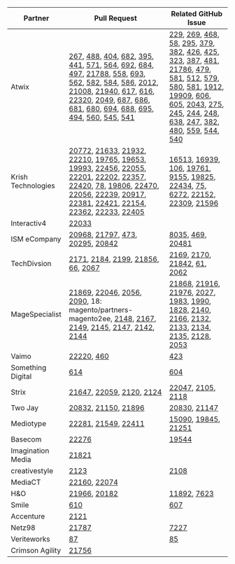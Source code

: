 | Partner | Pull Request | Related GitHub Issue |
| ------- | ------- | ------- |
| Atwix | [267](https://github.com/magento/graphql-ce/pull/267), [488](https://github.com/magento/graphql-ce/pull/488), [404](https://github.com/magento/graphql-ce/pull/404), [682](https://github.com/magento/magento-functional-tests-migration/pull/682), [395](https://github.com/magento/graphql-ce/pull/395), [441](https://github.com/magento/graphql-ce/pull/441), [571](https://github.com/magento/graphql-ce/pull/571), [564](https://github.com/magento/graphql-ce/pull/564), [692](https://github.com/magento/magento-functional-tests-migration/pull/692), [684](https://github.com/magento/magento-functional-tests-migration/pull/684), [497](https://github.com/magento/graphql-ce/pull/497), [21788](https://github.com/magento/magento2/pull/21788), [558](https://github.com/magento/graphql-ce/pull/558), [693](https://github.com/magento/magento-functional-tests-migration/pull/693), [562](https://github.com/magento/graphql-ce/pull/562), [582](https://github.com/magento/graphql-ce/pull/582), [584](https://github.com/magento/graphql-ce/pull/584), [586](https://github.com/magento/graphql-ce/pull/586), [2012](https://github.com/magento-engcom/msi/pull/2012), [21008](https://github.com/magento/magento2/pull/21008), [21940](https://github.com/magento/magento2/pull/21940), [617](https://github.com/magento/graphql-ce/pull/617), [616](https://github.com/magento/graphql-ce/pull/616), [22320](https://github.com/magento/magento2/pull/22320), [2049](https://github.com/magento-engcom/msi/pull/2049), [687](https://github.com/magento/magento-functional-tests-migration/pull/687), [686](https://github.com/magento/magento-functional-tests-migration/pull/686), [681](https://github.com/magento/magento-functional-tests-migration/pull/681), [680](https://github.com/magento/magento-functional-tests-migration/pull/680), [694](https://github.com/magento/magento-functional-tests-migration/pull/694), [688](https://github.com/magento/magento-functional-tests-migration/pull/688), [695](https://github.com/magento/magento-functional-tests-migration/pull/695), [494](https://github.com/magento/graphql-ce/pull/494), [560](https://github.com/magento/graphql-ce/pull/560), [545](https://github.com/magento/graphql-ce/pull/545), [541](https://github.com/magento/graphql-ce/pull/541) |  [229](https://github.com/magento/graphql-ce/issues/229), [269](https://github.com/magento/graphql-ce/issues/269), [468](https://github.com/magento/graphql-ce/issues/468), [58](https://github.com/magento/graphql-ce/issues/58), [295](https://github.com/magento/graphql-ce/issues/295), [379](https://github.com/magento/magento-functional-tests-migration/issues/379), [382](https://github.com/magento/graphql-ce/issues/382), [426](https://github.com/magento/graphql-ce/issues/426), [425](https://github.com/magento/graphql-ce/issues/425), [323](https://github.com/magento/magento-functional-tests-migration/issues/323), [387](https://github.com/magento/magento-functional-tests-migration/issues/387), [481](https://github.com/magento/graphql-ce/issues/481), [21786](https://github.com/magento/magento2/issues/21786), [479](https://github.com/magento/graphql-ce/issues/479), [581](https://github.com/magento/magento-functional-tests-migration/issues/581), [512](https://github.com/magento/graphql-ce/issues/512), [579](https://github.com/magento/graphql-ce/issues/579), [580](https://github.com/magento/graphql-ce/issues/580), [581](https://github.com/magento/graphql-ce/issues/581), [1912](https://github.com/magento-engcom/msi/issues/1912), [19909](https://github.com/magento/magento2/issues/19909), [606](https://github.com/magento/graphql-ce/issues/606), [605](https://github.com/magento/graphql-ce/issues/605), [2043](https://github.com/magento-engcom/msi/issues/2043), [275](https://github.com/magento/magento-functional-tests-migration/issues/275), [245](https://github.com/magento/magento-functional-tests-migration/issues/245), [244](https://github.com/magento/magento-functional-tests-migration/issues/244), [248](https://github.com/magento/magento-functional-tests-migration/issues/248), [638](https://github.com/magento/magento-functional-tests-migration/issues/638), [247](https://github.com/magento/magento-functional-tests-migration/issues/247), [382](https://github.com/magento/magento-functional-tests-migration/issues/382), [480](https://github.com/magento/graphql-ce/issues/480), [559](https://github.com/magento/graphql-ce/issues/559), [544](https://github.com/magento/graphql-ce/issues/544), [540](https://github.com/magento/graphql-ce/issues/540) |
| Krish Technologies |  [20772](https://github.com/magento/magento2/pull/20772), [21633](https://github.com/magento/magento2/pull/21633), [21932](https://github.com/magento/magento2/pull/21932), [22210](https://github.com/magento/magento2/pull/22210), [19765](https://github.com/magento/magento2/pull/19765), [19653](https://github.com/magento/magento2/pull/19653), [19993](https://github.com/magento/magento2/pull/19993), [22456](https://github.com/magento/magento2/pull/22456), [22055](https://github.com/magento/magento2/pull/22055), [22201](https://github.com/magento/magento2/pull/22201), [22202](https://github.com/magento/magento2/pull/22202), [22357](https://github.com/magento/magento2/pull/22357), [22420](https://github.com/magento/magento2/pull/22420), [78](https://github.com/magento/async-import/pull/78), [19806](https://github.com/magento/magento2/pull/19806), [22470](https://github.com/magento/magento2/pull/22470), [22056](https://github.com/magento/magento2/pull/22056), [22239](https://github.com/magento/magento2/pull/22239), [20917](https://github.com/magento/magento2/pull/22298), [22381](https://github.com/magento/magento2/pull/22381), [22421](https://github.com/magento/magento2/pull/22421), [22154](https://github.com/magento/magento2/pull/22154), [22362](https://github.com/magento/magento2/pull/22362), [22233](https://github.com/magento/magento2/pull/22233), [22405](https://github.com/magento/magento2/pull/22405) | [16513](https://github.com/magento/magento2/issues/16513), [16939](https://github.com/magento/magento2/issues/16939), [106](https://github.com/magento/community-features/issues/106), [19761](https://github.com/magento/magento2/issues/19761), [9155](https://github.com/magento/magento2/issues/9155), [19825](https://github.com/magento/magento2/issues/19825), [22434](https://github.com/magento/magento2/issues/22434), [75](https://github.com/magento/async-import/issues/75), [6272](https://github.com/magento/magento2/issues/6272), [22152](https://github.com/magento/magento2/issues/22152), [22309](https://github.com/magento/magento2/issues/22309), [21596](https://github.com/magento/magento2/issues/21596) |
| Interactiv4 | [22033](https://github.com/magento/magento2/pull/22033) |  |
| ISM eCompany |  [20968](https://github.com/magento/magento2/pull/20968), [21797](https://github.com/magento/magento2/pull/21797), [473](https://github.com/magento/graphql-ce/pull/473), [20295](https://github.com/magento/magento2/pull/20295), [20842](https://github.com/magento/magento2/pull/20842) | [8035](https://github.com/magento/magento2/issues/8035), [469](https://github.com/magento/graphql-ce/issues/469), [20481](https://github.com/magento/magento2/issues/20481) |
| TechDivsion | [2171](https://github.com/magento-engcom/msi/pull/2171), [2184](https://github.com/magento-engcom/msi/pull/2184), [2199](https://github.com/magento-engcom/msi/pull/2199), [21856](https://github.com/magento/magento2/pull/21856), [66](https://github.com/magento/async-import/pull/66), [2067](https://github.com/magento-engcom/msi/pull/2067) | [2169](https://github.com/magento-engcom/msi/issues/2169), [2170](https://github.com/magento-engcom/msi/issues/2170), [21842](https://github.com/magento/magento2/issues/21842), [61](https://github.com/magento/magento2/pull/61), [2062](https://github.com/magento-engcom/msi/issues/2062) |
| MageSpecialist | [21869](https://github.com/magento/magento2/pull/21869), [22046](https://github.com/magento/magento2/pull/22046), [2056](https://github.com/magento-engcom/msi/pull/2056), [2090](https://github.com/magento-engcom/msi/pull/2090), 18: magento/partners-magento2ee, [2148](https://github.com/magento-engcom/msi/pull/2148), [2167](https://github.com/magento-engcom/msi/pull/2167), [2149](https://github.com/magento-engcom/msi/pull/2149), [2145](https://github.com/magento-engcom/msi/pull/2145), [2147](https://github.com/magento-engcom/msi/pull/2147), [2142](https://github.com/magento-engcom/msi/pull/2142), [2144](https://github.com/magento-engcom/msi/pull/2144) | [21868](https://github.com/magento/magento2/issues/21868), [21916](https://github.com/magento/magento2/issues/21916), [21976](https://github.com/magento/magento2/issues/21976), [2027](https://github.com/magento-engcom/msi/issues/2027), [1983](https://github.com/magento-engcom/msi/issues/1983), [1990](https://github.com/magento-engcom/msi/issues/1990), [1828](https://github.com/magento-engcom/msi/issues/1828), [2140](https://github.com/magento-engcom/msi/issues/2140), [2166](https://github.com/magento-engcom/msi/issues/2166), [2132](https://github.com/magento-engcom/msi/issues/2132), [2133](https://github.com/magento-engcom/msi/issues/2133), [2134](https://github.com/magento-engcom/msi/issues/2134), [2135](https://github.com/magento-engcom/msi/issues/2135), [2128](https://github.com/magento-engcom/msi/issues/2128), [2053](https://github.com/magento-engcom/msi/issues/2053) |
| Vaimo |  [22220](https://github.com/magento/magento2/pull/22220), [460](https://github.com/magento/graphql-ce/pull/460) |  [423](https://github.com/magento/graphql-ce/issues/423) |
| Something Digital | [614](https://github.com/magento/graphql-ce/pull/614) | [604](https://github.com/magento/graphql-ce/issues/604) |
| Strix | [21647](https://github.com/magento/magento2/pull/21647), [22059](https://github.com/magento/magento2/pull/22059), [2120](https://github.com/magento-engcom/msi/pull/2120), [2124](https://github.com/magento-engcom/msi/pull/2124) | [22047](https://github.com/magento/magento2/issues/22047), [2105](https://github.com/magento-engcom/msi/issues/2105), [2118](https://github.com/magento-engcom/msi/issues/2118) |
| Two Jay | [20832](https://github.com/magento/magento2/pull/20832), [21150](https://github.com/magento/magento2/pull/21150), [21896](https://github.com/magento/magento2/pull/21896) |  [20830](https://github.com/magento/magento2/issues/20830), [21147](https://github.com/magento/magento2/issues/21147) |
| Mediotype |  [22281](https://github.com/magento/magento2/pull/22281), [21549](https://github.com/magento/magento2/pull/21549), [22411](https://github.com/magento/magento2/pull/22411) |  [15090](https://github.com/magento/magento2/issues/15090), [19845](https://github.com/magento/magento2/pull/19845), [21251](https://github.com/magento/magento2/pull/21251)|
| Basecom |  [22276](https://github.com/magento/magento2/pull/22276) |  [19544](https://github.com/magento/magento2/issues/19544) |
| Imagination Media | [21821](https://github.com/magento/magento2/pull/21821) | |
| creativestyle | [2123](https://github.com/magento-engcom/msi/pull/2123) |  [2108](https://github.com/magento-engcom/msi/issues/2108) |
| MediaCT | [22160](https://github.com/magento/magento2/pull/22160), [22074](https://github.com/magento/magento2/pull/22074) |   |
| H&O | [21966](https://github.com/magento/magento2/pull/21966), [20182](https://github.com/magento/magento2/pull/20182) |  [11892](https://github.com/magento/magento2/issues/11892), [7623](https://github.com/magento/magento2/issues/7623) |
| Smile | [610](https://github.com/magento/graphql-ce/pull/610) |  [607](https://github.com/magento/graphql-ce/issues/607) |
| Accenture | [2121](https://github.com/magento-engcom/msi/pull/2121) | |
| Netz98 | [21787](https://github.com/magento/magento2/pull/21787) |  [7227](https://github.com/magento/magento2/issues/7227) |
| Veriteworks | [87](https://github.com/magento/magento2-jp/pull/87) |  [85](https://github.com/magento/magento2-jp/issues/85) |
| Crimson Agility | [21756](https://github.com/magento/magento2/pull/21756) |  |